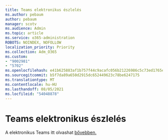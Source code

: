 ```yaml
---
title: Teams elektronikus észlelés
ms.author: pebaum
author: pebaum
manager: scotv
ms.audience: Admin
ms.topic: article
ms.service: o365-administration
ROBOTS: NOINDEX, NOFOLLOW
localization_priority: Priority
ms.collection: Adm_O365
ms.custom:
- "9002981"
- "5702"
ms.openlocfilehash: e41b625883af1b757f44c9acafc056b21226986c5c73ed1765ebe0e0d213aaad
ms.sourcegitcommit: b5f7da89a650d2915dc652449623c78be6247175
ms.translationtype: MT
ms.contentlocale: hu-HU
ms.lasthandoff: 08/05/2021
ms.locfileid: "54048878"
---
```

# <a name="teams-ediscovery"></a>Teams elektronikus észlelés

A elektronikus Teams itt olvashat [bővebben.](https://docs.microsoft.com/microsoftteams/ediscovery-investigation)
